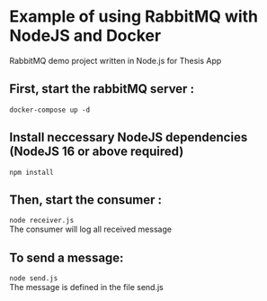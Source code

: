 # Example of using RabbitMQ with NodeJS and Docker
RabbitMQ demo project written in Node.js for Thesis App

## First, start the rabbitMQ server :
`docker-compose up -d`
<br>
## Install neccessary NodeJS dependencies (NodeJS 16 or above required)
`npm install`
## Then, start the consumer :
`node receiver.js`
<br>
The consumer will log all received message
<br>
## To send a message:
`node send.js`
<br>
The message is defined in the file send.js